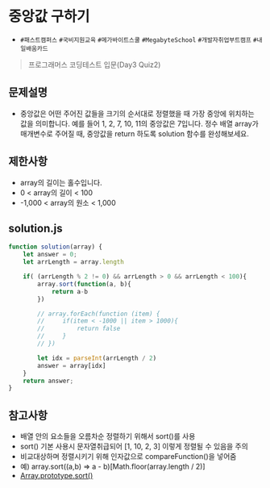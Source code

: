 # 중앙값 구하기
* `#패스트캠퍼스` `#국비지원교육` `#메가바이트스쿨` `#MegabyteSchool` `#개발자취업부트캠프` `#내일배움카드`
> 프로그래머스 코딩테스트 입문(Day3 Quiz2)

## 문제설명
* 중앙값은 어떤 주어진 값들을 크기의 순서대로 정렬했을 때 가장 중앙에 위치하는 값을 의미합니다. 예를 들어 1, 2, 7, 10, 11의 중앙값은 7입니다. 정수 배열 array가 매개변수로 주어질 때, 중앙값을 return 하도록 solution 함수를 완성해보세요.

## 제한사항
- array의 길이는 홀수입니다.
- 0 < array의 길이 < 100
- -1,000 < array의 원소 < 1,000

## solution.js
```javascript
function solution(array) {
    let answer = 0;
    let arrLength = array.length

    if( (arrLength % 2 != 0) && arrLength > 0 && arrLength < 100){
        array.sort(function(a, b){
            return a-b
        })

        // array.forEach(function (item) {
        //     if(item < -1000 || item > 1000){
        //         return false
        //     }
        // })

        let idx = parseInt(arrLength / 2)
        answer = array[idx]
    }
    return answer;
}
```

## 참고사항
* 배열 안의 요소들을 오름차순 정렬하기 위해서 sort()를 사용
* sort() 기본 사용시 문자열취급되어 [1, 10, 2, 3] 이렇게 정렬될 수 있음을 주의
* 비교대상하며 정렬시키기 위해 인자값으로 compareFunction()을 넣어줌
* 예) array.sort((a,b) => a - b)[Math.floor(array.length / 2)]
* [Array.prototype.sort()](https://developer.mozilla.org/en-US/docs/Web/JavaScript/Reference/Global_Objects/Array/sort)

